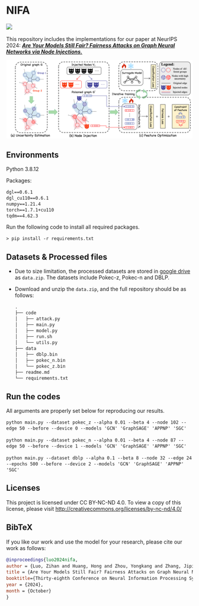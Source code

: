 # NIFA

<p align="left">
    <a href="https://arxiv.org/abs/2406.03052"><img src="https://img.shields.io/badge/Paper-Arxiv-red"></a>
</p>

This repository includes the implementations for our paper at NeurIPS 2024: [***Are Your Models Still Fair? Fairness Attacks on Graph Neural Networks via Node Injections.***](https://arxiv.org/abs/2406.03052)

<img src="https://github.com/LuoZhhh/NIFA/blob/main/framework.png" alt="Framework of NIFA">

## Environments

Python 3.8.12

Packages:

```
dgl==0.6.1
dgl_cu110==0.6.1
numpy==1.21.4
torch==1.7.1+cu110
tqdm==4.62.3
```

Run the following code to install all required packages.

```
> pip install -r requirements.txt
```

## Datasets & Processed files

- Due to size limitation, the processed datasets are stored in  [google drive](https://drive.google.com/file/d/1WJYj8K3_H3GmJg-RZeRsJ8Z64gt3qCnq/view?usp=drive_link) as `data.zip`. The datasets include Pokec-z, Pokec-n and DBLP. 

- Download and unzip the `data.zip`, and the full repository should be as follows:

  ```
  .
  ├── code
  │   ├── attack.py
  │   ├── main.py
  │   ├── model.py
  │   ├── run.sh
  │   └── utils.py
  ├── data
  │   ├── dblp.bin
  │   ├── pokec_n.bin
  │   └── pokec_z.bin
  ├── readme.md
  └── requirements.txt
  ```

## Run the codes

All arguments are properly set below for reproducing our results. 

```
python main.py --dataset pokec_z --alpha 0.01 --beta 4 --node 102 --edge 50 --before --device 0 --models 'GCN' 'GraphSAGE' 'APPNP' 'SGC'

python main.py --dataset pokec_n --alpha 0.01 --beta 4 --node 87 --edge 50 --before --device 1 --models 'GCN' 'GraphSAGE' 'APPNP' 'SGC'

python main.py --dataset dblp --alpha 0.1 --beta 8 --node 32 --edge 24 --epochs 500 --before --device 2 --models 'GCN' 'GraphSAGE' 'APPNP' 'SGC'
```

## Licenses

This project is licensed under CC BY-NC-ND 4.0. To view a copy of this license, please visit http://creativecommons.org/licenses/by-nc-nd/4.0/

## BibTeX

If you like our work and use the model for your research, please cite our work as follows:

```bibtex
@inproceedings{luo2024nifa,
author = {Luo, Zihan and Huang, Hong and Zhou, Yongkang and Zhang, Jiping and Chen, Nuo and Jin, Hai},
title = {Are Your Models Still Fair? Fairness Attacks on Graph Neural Networks via Node Injections},
booktitle={Thirty-eighth Conference on Neural Information Processing Systems},
year = {2024},
month = {October}
}
``` 
